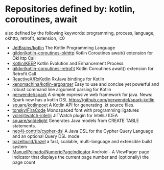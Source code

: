 # Repositories defined by: kotlin, coroutines, await

also defined by the following keywords: programming, process, language, okhttp, retrofit, extension, ic0

- [JetBrains/kotlin](https://github.com/JetBrains/kotlin)
  The Kotlin Programming Language
- [gildor/kotlin-coroutines-okhttp](https://github.com/gildor/kotlin-coroutines-okhttp)
  Kotlin Coroutines await() extension for OkHttp Call
- [Kotlin/KEEP](https://github.com/Kotlin/KEEP)
  Kotlin Evolution and Enhancement Process
- [gildor/kotlin-coroutines-retrofit](https://github.com/gildor/kotlin-coroutines-retrofit)
  Kotlin Coroutines await() extension for Retrofit Call
- [ReactiveX/RxKotlin](https://github.com/ReactiveX/RxKotlin)
  RxJava bindings for Kotlin
- [xenomachina/kotlin-argparser](https://github.com/xenomachina/kotlin-argparser)
  Easy to use and concise yet powerful and robust command line argument parsing for Kotlin
- [perwendel/spark](https://github.com/perwendel/spark)
  A simple expressive web framework for java. News: Spark now has a kotlin DSL https://github.com/perwendel/spark-kotlin
- [square/kotlinpoet](https://github.com/square/kotlinpoet)
  A Kotlin API for generating .kt source files.
- [tonsky/FiraCode](https://github.com/tonsky/FiraCode)
  Monospaced font with programming ligatures
- [yole/jitwatch-intellij](https://github.com/yole/jitwatch-intellij)
  JITWatch plugin for IntelliJ IDEA
- [square/sqldelight](https://github.com/square/sqldelight)
  Generates Java models from CREATE TABLE statements.
- [neo4j-contrib/cypher-dsl](https://github.com/neo4j-contrib/cypher-dsl)
  A Java DSL for the Cypher Query Language and an optional Query DSL mode
- [bazelbuild/bazel](https://github.com/bazelbuild/bazel)
  a fast, scalable, multi-language and extensible build system
- [ManuelPeinado/NumericPageIndicator](https://github.com/ManuelPeinado/NumericPageIndicator)
  Android - A ViewPager page indicator that displays the current page number and (optionally) the page count
